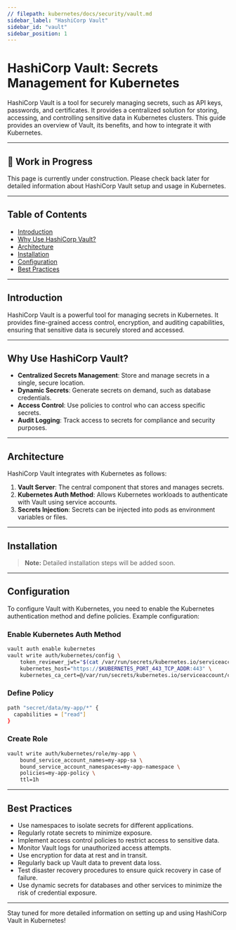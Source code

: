 ```yaml
---
// filepath: kubernetes/docs/security/vault.md
sidebar_label: "HashiCorp Vault"
sidebar_id: "vault"
sidebar_position: 1
---
```


# HashiCorp Vault: Secrets Management for Kubernetes

HashiCorp Vault is a tool for securely managing secrets, such as API keys, passwords, and certificates. It provides a centralized solution for storing, accessing, and controlling sensitive data in Kubernetes clusters. This guide provides an overview of Vault, its benefits, and how to integrate it with Kubernetes.

---

<div style={{ backgroundColor: '#f9f9f9', borderLeft: '4px solid #0078d4', padding: '1rem', margin: '1rem 0', borderRadius: '5px' }}>
    <h2 style={{ marginTop: 0 }}>🚧 Work in Progress</h2>
    <p>This page is currently under construction. Please check back later for detailed information about HashiCorp Vault setup and usage in Kubernetes.</p>
</div>

---

## Table of Contents
- [Introduction](#introduction)
- [Why Use HashiCorp Vault?](#why-use-hashicorp-vault)
- [Architecture](#architecture)
- [Installation](#installation)
- [Configuration](#configuration)
- [Best Practices](#best-practices)

---

## Introduction
HashiCorp Vault is a powerful tool for managing secrets in Kubernetes. It provides fine-grained access control, encryption, and auditing capabilities, ensuring that sensitive data is securely stored and accessed.

---

## Why Use HashiCorp Vault?
- **Centralized Secrets Management**: Store and manage secrets in a single, secure location.
- **Dynamic Secrets**: Generate secrets on demand, such as database credentials.
- **Access Control**: Use policies to control who can access specific secrets.
- **Audit Logging**: Track access to secrets for compliance and security purposes.

---

## Architecture
HashiCorp Vault integrates with Kubernetes as follows:
1. **Vault Server**: The central component that stores and manages secrets.
2. **Kubernetes Auth Method**: Allows Kubernetes workloads to authenticate with Vault using service accounts.
3. **Secrets Injection**: Secrets can be injected into pods as environment variables or files.

---

## Installation
> **Note:** Detailed installation steps will be added soon.

---

## Configuration
To configure Vault with Kubernetes, you need to enable the Kubernetes authentication method and define policies. Example configuration:

### Enable Kubernetes Auth Method
```bash
vault auth enable kubernetes
vault write auth/kubernetes/config \
    token_reviewer_jwt="$(cat /var/run/secrets/kubernetes.io/serviceaccount/token)" \
    kubernetes_host="https://$KUBERNETES_PORT_443_TCP_ADDR:443" \
    kubernetes_ca_cert=@/var/run/secrets/kubernetes.io/serviceaccount/ca.crt
``` 
### Define Policy  
```bash
path "secret/data/my-app/*" {
  capabilities = ["read"]
}
```
### Create Role
```bash
vault write auth/kubernetes/role/my-app \
    bound_service_account_names=my-app-sa \
    bound_service_account_namespaces=my-app-namespace \
    policies=my-app-policy \
    ttl=1h
```

--- 
## Best Practices
- Use namespaces to isolate secrets for different applications.
- Regularly rotate secrets to minimize exposure.
- Implement access control policies to restrict access to sensitive data.
- Monitor Vault logs for unauthorized access attempts.
- Use encryption for data at rest and in transit.
- Regularly back up Vault data to prevent data loss.
- Test disaster recovery procedures to ensure quick recovery in case of failure.
- Use dynamic secrets for databases and other services to minimize the risk of credential exposure.

---  
Stay tuned for more detailed information on setting up and using HashiCorp Vault in Kubernetes!